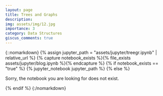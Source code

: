 ```yaml
---
layout: page
title: Trees and Graphs
description: 
img: assets/img/12.jpg
importance: 3
category: Data Structures
giscus_comments: true
---
```


{::nomarkdown}
{% assign jupyter_path = "assets/jupyter/treegr.ipynb" | relative_url %}
{% capture notebook_exists %}{% file_exists assets/jupyter/blog.ipynb %}{% endcapture %}
{% if notebook_exists == "true" %}
    {% jupyter_notebook jupyter_path %}
{% else %}
    <p>Sorry, the notebook you are looking for does not exist.</p>
{% endif %}
{:/nomarkdown}